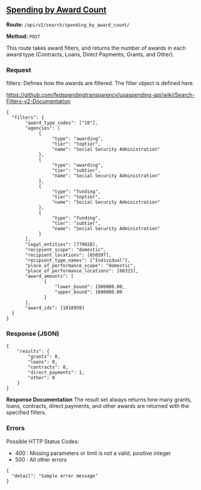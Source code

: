 ## [Spending by Award Count](spending_by_award#spending_by_award)
**Route:** `/api/v2/search/spending_by_award_count/`

**Method:** `POST`

This route takes award filters, and returns the number of awards in each award type (Contracts, Loans, Direct Payments, Grants, and Other).

### Request

filters: Defines how the awards are filtered.  The filter object is defined here.

https://github.com/fedspendingtransparency/usaspending-api/wiki/Search-Filters-v2-Documentation


```
{
  "filters": {
       "award_type_codes": ["10"],
       "agencies": [
            {
                 "type": "awarding",
                 "tier": "toptier",
                 "name": "Social Security Administration"
            },
            {
                 "type": "awarding",
                 "tier": "subtier",
                 "name": "Social Security Administration"
            },
            {
                 "type": "funding",
                 "tier": "toptier",
                 "name": "Social Security Administration"
            },
            {
                 "type": "funding",
                 "tier": "subtier",
                 "name": "Social Security Administration"
            }
       ],
       "legal_entities": [779928],
       "recipient_scope": "domestic",
       "recipient_locations": [650597],
       "recipient_type_names": ["Individual"],
       "place_of_performance_scope": "domestic",
       "place_of_performance_locations": [60323],
       "award_amounts": [
              {
                  "lower_bound": 1500000.00,
                  "upper_bound": 1600000.00
              }
       ],
       "award_ids": [1018950]
  }
}
```


### Response (JSON)

```
{
    "results": {
        "grants": 0,
        "loans": 0,
        "contracts": 0,
        "direct_payments": 1,
        "other": 0
    }
}
```
**Response Documentation**
The result set always returns how many grants, loans, contracts, direct payments, and other awards are returned with the specified filters.



### Errors
Possible HTTP Status Codes:
* 400 : Missing parameters or limit is not a valid, positive integer
* 500 : All other errors

```
{
  "detail": "Sample error message"
}
```
